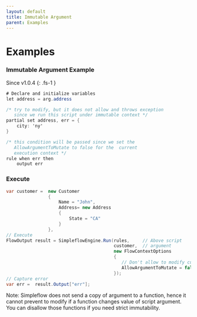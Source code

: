 ```yaml
---
layout: default
title: Immutable Argument
parent: Examples
---
```


# Examples

### Immutable Argument Example
Since v1.0.4
{: .fs-1 }

```csharp
# Declare and initialize variables 
let address = arg.address

/* try to modify, but it does not allow and throws exception 
   since we run this script under immutable context */
partial set address, err = {
    city: 'ny'
}

/* this condition will be passed since we set the 
   AllowArgumentToMutate to false for the  current 
   execution context */
rule when err then 
    output err
```
### Execute
```csharp
var customer =  new Customer 
                { 
                    Name = "John",  
                    Address= new Address
                    {
                        State = "CA"
                    }
                },
// Execute 
FlowOutput result = SimpleflowEngine.Run(rules,     // Above script
                                         customer,  // argument
                                         new FlowContextOptions
                                         {
                                            // Don't allow to modify customer object
                                            AllowArgumentToMutate = false 
                                         });
// Capture error
var err =  result.Output["err"];
```
Note: Simpleflow does not send a copy of argument to a function, hence it cannot prevent to modify if a function changes value of script argument. You can disallow those functions if you need strict immutability.